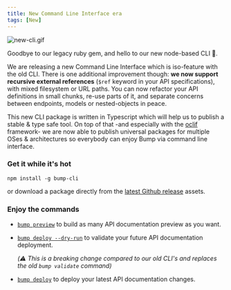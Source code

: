 ```yaml
---
title: New Command Line Interface era
tags: [New]
---
```


![new-cli.gif](/images/changelog/new-cli.gif)

Goodbye to our legacy ruby gem, and hello to our new node-based CLI 👋.

We are releasing a new Command Line Interface which is iso-feature with the old CLI. There is one additional improvement though: **we now support recursive external references** (`$ref` keyword in your API specifications), with mixed filesystem or URL paths. You can now refactor your API definitions in small chunks, re-use parts of it, and separate concerns between endpoints, models or nested-objects in peace.


This new CLI package is written in Typescript which will help us to publish a stable & type safe tool. On top of that -and especially with the [oclif](https://oclif.io/) framework- we are now able to publish universal packages for multiple OSes & architectures so everybody can enjoy Bump via command line interface.

### Get it while it's hot 

```
npm install -g bump-cli
```

or download a package directly from the [latest Github release](https://github.com/bump-sh/cli/releases) assets.

### Enjoy the commands

- [`bump preview`](https://github.com/bump-sh/bump-node-cli#bump-preview-file) to build as many API documentation preview as you want. 
- [`bump deploy --dry-run`](https://github.com/bump-sh/bump-node-cli#bump-deploy-file) to validate your future API documentation deployment.
  
  _(⚠️ This is a breaking change compared to our old CLI's and replaces the old `bump validate` command)_
- [`bump deploy`](https://github.com/bump-sh/bump-node-cli#bump-deploy-file) to deploy your latest API documentation changes.
